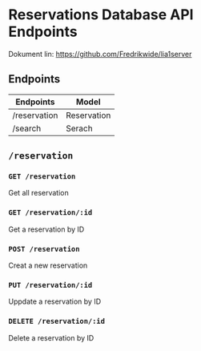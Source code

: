 # Reservations Database API Endpoints

Dokument lin: <https://github.com/Fredrikwide/lia1server>

## Endpoints

| Endpoints     | Model         |
|---------------|---------------|
| /reservation  | Reservation   |
| /search       | Serach        |

## `/reservation`

### `GET /reservation`

Get all reservation

### `GET /reservation/:id`

Get a reservation by ID

### `POST /reservation`

Creat a new reservation

### `PUT /reservation/:id`

Uppdate a reservation by ID

### `DELETE /reservation/:id`

Delete a reservation by ID
